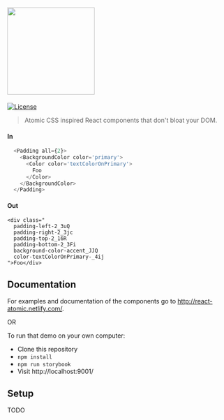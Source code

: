 # <img src="https://cloud.githubusercontent.com/assets/3755413/23356778/685a16fc-fcdb-11e6-9991-26b7c5125d2f.png" width="200">

[![License][license-image]][license-url]

> Atomic CSS inspired React components that don't bloat your DOM.


#### In
```js
  <Padding all={2}>
    <BackgroundColor color='primary'>
      <Color color='textColorOnPrimary'>
        Foo
      </Color>
    </BackgroundColor>
  </Padding>
```

#### Out
```
<div class="
  padding-left-2_3uQ
  padding-right-2_3jc
  padding-top-2_16R
  padding-bottom-2_3Fi
  background-color-accent_JJQ
  color-textColorOnPrimary-_4ij
">Foo</div>
```

## Documentation

For examples and documentation of the components go to http://react-atomic.netlify.com/.

OR

To run that demo on your own computer:
* Clone this repository
* `npm install`
* `npm run storybook`
* Visit http://localhost:9001/

## Setup
TODO

[package-url]: https://npmjs.org/package/react-atomic
[license-image]: http://img.shields.io/npm/l/react-dates.svg
[license-url]: LICENSE

